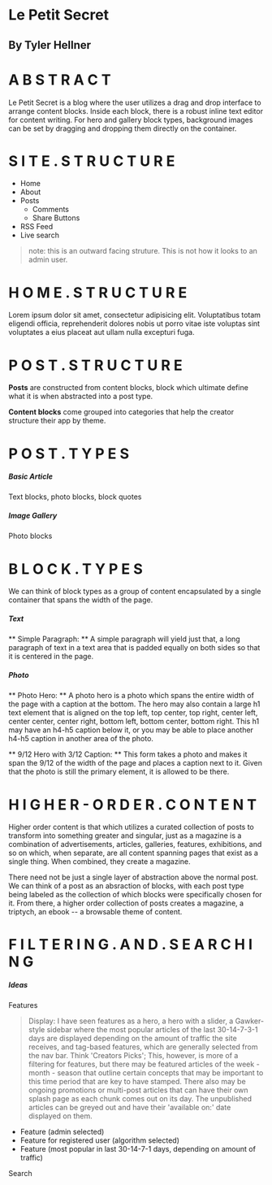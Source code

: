 # Le Petit Secret
<!-- By [Tyler Hellner](http://www.tylerhellner.com) -->
## By Tyler Hellner

# A B S T R A C T

Le Petit Secret is a blog where the user utilizes a drag and drop interface to arrange content blocks. Inside each block, there is a robust inline text editor for content writing. For hero and gallery block types, background images can be set by dragging and dropping them directly on the container.

# S I T E . S T R U C T U R E

- Home
- About
- Posts
  - Comments
  - Share Buttons
- RSS Feed
- Live search

> note: this is an outward facing struture. This is not how it looks to an admin user.

# H O M E . S T R U C T U R E

Lorem ipsum dolor sit amet, consectetur adipisicing elit. Voluptatibus totam eligendi officia, reprehenderit dolores nobis ut porro vitae iste voluptas sint voluptates a eius placeat aut ullam nulla excepturi fuga.

# P O S T . S T R U C T U R E

**Posts** are constructed from content blocks, block which ultimate define what it is when abstracted into a post type.

**Content blocks** come grouped into categories that help the creator structure their app by theme.

# P O S T . T Y P E S

##### Basic Article
Text blocks, photo blocks, block quotes

##### Image Gallery
Photo blocks

# B L O C K . T Y P E S

We can think of block types as a group of content encapsulated by a single container that spans the width of the page.

##### Text

** Simple Paragraph: ** A simple paragraph will yield just that, a long paragraph of text in a text area that is padded equally on both sides so that it is centered in the page.

##### Photo

** Photo Hero: ** A photo hero is a photo which spans the entire width of the page with a caption at the bottom. The hero may also contain a large h1 text element that is aligned on the top left, top center, top right, center left, center center, center right, bottom left, bottom center, bottom right. This h1 may have an h4-h5 caption below it, or you may be able to place another h4-h5 caption in another area of the photo.

** 9/12 Hero with 3/12 Caption: ** This form takes a photo and makes it span the 9/12 of the width of the page and places a caption next to it. Given that the photo is still the primary element, it is allowed to be there.

# H I G H E R - O R D E R . C O N T E N T

Higher order content is that which utilizes a curated collection of posts to transform into something greater and singular, just as a magazine is a combination of advertisements, articles, galleries, features, exhibitions, and so on which, when separate, are all content spanning pages that exist as a single thing. When combined, they create a magazine.

There need not be just a single layer of abstraction above the normal post. We can think of a post as an absraction of blocks, with each post type being labeled as the collection of which blocks were specifically chosen for it. From there, a higher order collection of posts creates a magazine, a triptych, an ebook -- a browsable theme of content.

# F I L T E R I N G . A N D . S E A R C H I N G

##### Ideas

Features
> Display: I have seen features as a hero, a hero with a slider, a Gawker-style sidebar where the most popular articles of the last 30-14-7-3-1 days are displayed depending on the amount of traffic the site receives, and tag-based features, which are generally selected from the nav bar. Think 'Creators Picks'; This, however, is more of a filtering for features, but there may be featured articles of the week - month - season that outline certain concepts that may be important to this time period that are key to have stamped. There also may be ongoing promotions or multi-post articles that can have their own splash page as each chunk comes out on its day. The unpublished articles can be greyed out and have their 'available on:' date displayed on them.

  - Feature (admin selected)
  - Feature for registered user (algorithm selected)
  - Feature (most popular in last 30-14-7-1 days, depending on amount of traffic)

Search